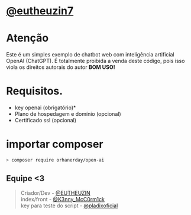 # **[@eutheuzin7](https://github.com/eutheuzin7)**

# Atenção
Este é um simples exemplo de chatbot web com inteligência artificial OpenAI (ChatGPT). É totalmente proibida a venda deste código, pois isso viola os direitos autorais do autor **BOM USO!**

# Requisitos.
- key openai (obrigatório)*
- Plano de hospedagem e domínio (opcional)
- Certificado ssl (opcional)

# importar composer
```sh
> composer require orhanerday/open-ai
```

## Equipe <3
> Criador/Dev - [@EUTHEUZIN](https://t.me/EUTHEUZIN)</br>
> index/front - [@K3nny_McC0rm1ck](https://t.me/K3nny_McC0rm1ck)</br>
> key para teste do script - [@pladixoficial](https://t.me/pladixoficial)</br>
